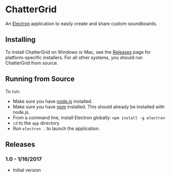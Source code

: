 # ChatterGrid
An [Electron](http://electron.atom.io) application to easily create and share custom soundboards.

## Installing
To install ChatterGrid on Windows or Mac, see the [Releases](https://github.com/roncli/ChatterGrid/releases) page for platform-specific installers.  For all other systems, you should run ChatterGrid from source.

## Running from Source
To run:
* Make sure you have [node.js](http://node.js) installed.
* Make sure you have [npm](https://www.npmjs.com/) installed.  This should already be installed with node.js.
* From a command line, install Electron globally: `npm install -g electron`
* `cd` to the `app` directory
* Run `electron .` to launch the application.

## Releases

### 1.0 - 1/16/2017
* Initial version
